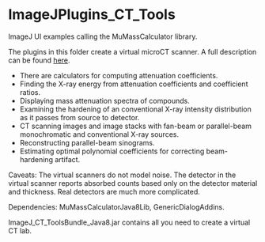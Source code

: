 # ImageJPlugins_CT_Tools
ImageJ UI examples calling the MuMassCalculator library.

The plugins in this folder create a virtual microCT scanner. A full description can be found <a href="https://lazzyizzi.github.io/" target="_blank">here</a>.

<ul>
<li>There are calculators for computing attenuation coefficients.</li>
<li>Finding the X-ray energy from attenuation coefficients and coefficient ratios.</li>
<li>Displaying mass attenuation spectra of compounds.</li>
<li>Examining the hardening of an conventional X-ray intensity distribution as it passes from source to detector.</li>
<li>CT scanning images and image stacks with fan-beam or parallel-beam monochromatic and conventional X-ray sources. </li>
<li>Reconstructing parallel-beam sinograms.</li>
<li>Estimating optimal polynomial coefficients for correcting beam-hardening artifact.</li>
</ul>

Caveats: The virtual scanners do not model noise.  The detector in the virtual scanner reports absorbed counts based only on the detector material and thickness. Real detectors are much more complicated.

Dependencies:  MuMassCalculatorJava8Lib, GenericDialogAddins.

ImageJ_CT_ToolsBundle_Java8.jar contains all you need to create a virtual CT lab.


